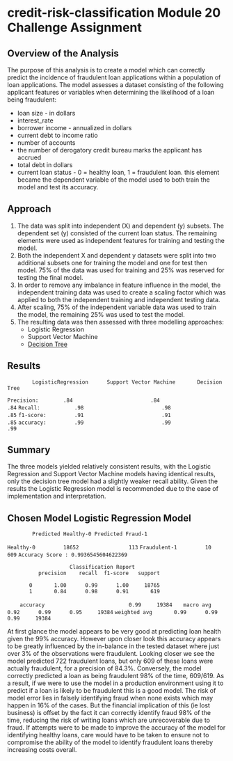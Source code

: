 # credit-risk-classification Module 20 Challenge Assignment

## Overview of the Analysis
The purpose of this analysis is to create a model which can correctly predict the incidence of fraudulent loan applications within a population of loan applications.  The model assesses a dataset consisting of the following applicant features or variables when determining the likelihood of a loan being fraudulent:  
- loan size - in dollars
- interest_rate 
- borrower income - annualized in dollars
- current debt to income ratio
- number of accounts 
- the number of derogatory credit bureau marks the applicant has accrued
- total debt in dollars
- current loan status - 0 = healthy loan, 1 = fraudulent loan. this element became the dependent variable of the model used to both train the model and test its accuracy.

## Approach
1. The data was split into independent (X) and dependent (y) subsets.  The dependent set (y) consisted of the current loan status.  The remaining elements were used as independent features for training and testing the model.  
2. Both the independent X and dependent y datasets were split into two additional subsets one for training the model and one for test then model. 75% of the data was used for training and 25% was reserved for testing the final model.
3. In order to remove any imbalance in feature influence in the model, the independent training data was used to create a scaling factor which was applied to both the independent training and independent testing data.
4. After scaling, 75% of the independent variable data was used to train the model, the remaining 25% was used to test the model.
5. The resulting data was then assessed with three modelling approaches:
   - Logistic Regression
   - Support Vector Machine
   - [Decision Tree](resources\loans_tree.png)
  

## Results
            LogisticRegression      Support Vector Machine       Decision Tree
`Precision:        .84                         .84                     .84`
`Recall:           .98                         .98                     .85`
`f1-score:         .91                         .91                     .85`
`accuracy:         .99                         .99                     .99`

                    


## Summary
The three models yielded relatively consistent results, with the Logistic Regression and Support Vector Machine models having identical results, only the decision tree model had a slightly weaker recall ability. Given the results the Logistic Regression model is recommended due to the ease of implementation and interpretation.

## Chosen Model Logistic Regression Model
        	Predicted Healthy-0	Predicted Fraud-1
`Healthy-0	       18652	            113`
`Fraudulent-1	      10	            609`
`Accuracy Score : 0.9936545604622369`

                        Classification Report
              precision    recall  f1-score   support

           0       1.00      0.99      1.00     18765
           1       0.84      0.98      0.91       619

`    accuracy                           0.99     19384`
`   macro avg       0.92      0.99      0.95     19384`
`weighted avg       0.99      0.99      0.99     19384`

At first glance the model appears to be very good at predicting loan health given the 99% accuracy.  However upon closer look this accuracy appears to be greatly influenced by the in-balance in the tested dataset where just over 3% of the observations were fraudulent.  Looking closer we see the model predicted 722 fraudulent loans, but only 609 of these loans were actually fraudulent, for a precision of 84.3%.  Conversely, the model correctly predicted a loan as being fraudulent 98% of the time, 609/619. As a result, if we were to use the model in a production environment using it to predict if a loan is likely to be fraudulent this is a good model.  The risk of model error lies in falsely identifying fraud when none exists which may happen in 16% of the cases.  But the financial implication of this (ie lost business) is offset by the fact it can correctly identify fraud 98% of the time, reducing the risk of writing loans which are unrecoverable due to fraud.  If attempts were to be made to improve the accuracy of the model for identifying healthy loans, care would have to be taken to ensure not to compromise the ability of the model to identify fraudulent loans thereby increasing costs overall. 
